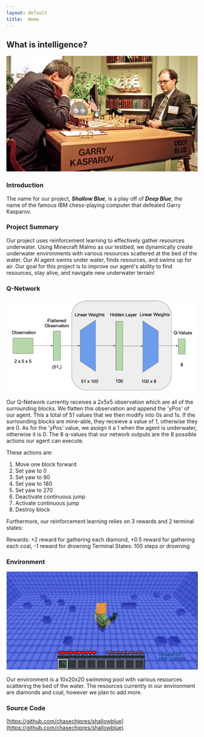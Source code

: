 ```yaml
---
layout: default
title:  Home
---
```


## What is intelligence?

![Deep Blue](img/deepblue.jpeg)

### Introduction
The name for our project, ***Shallow Blue***, is a play off of ***Deep Blue***, the name of the famous IBM chess-playing computer that defeated Garry Kasparov.

### Project Summary
Our project uses reinforcement learning to effectively gather resources underwater. Using Minecraft Malmo as our testbed, we dynamically create underwater environments with various resources scattered at the bed of the water. Our AI agent swims under water, finds resources, and swims up for air. Our goal for this project is to improve our agent's ability to find resources, stay alive, and navigate new underwater terrain!

### Q-Network

![Q-Network](img/qNet.png)

Our Q-Network currently receives a 2x5x5 observation which are all of the surrounding blocks. We flatten this observation and append the 'yPos' of our agent. This a total of 51 values that we then modify into 0s and 1s. If the surrounding blocks are mine-able, they receieve a value of 1, otherwise they are 0. As for the 'yPos' value, we assign it a 1 when the agent is underwater, otherwise it is 0. The 8 q-values that our network outputs are the 8 possible actions our agent can execute.

These actions are:

1. Move one block forward
2. Set yaw to 0
3. Set yaw to 90
4. Set yaw to 180
5. Set yaw to 270
6. Deactivate continuous jump
7. Activate continuous jump
8. Destroy block

Furthermore, our reinforcement learning relies on 3 rewards and 2 terminal states:

Rewards: +2 reward for gathering each diamond, +0.5 reward for gathering each coal, -1 reward for drowning
Terminal States: 100 steps or drowning

### Environment

![Environment](img/environment.png)

Our environment is a 10x20x20 swimming pool with various resources scattering the bed of the water. The resources currently in our environment are diamonds and coal, however we plan to add more.

### Source Code
[https://github.com/chasechipres/shallowblue](https://github.com/chasechipres/shallowblue)
